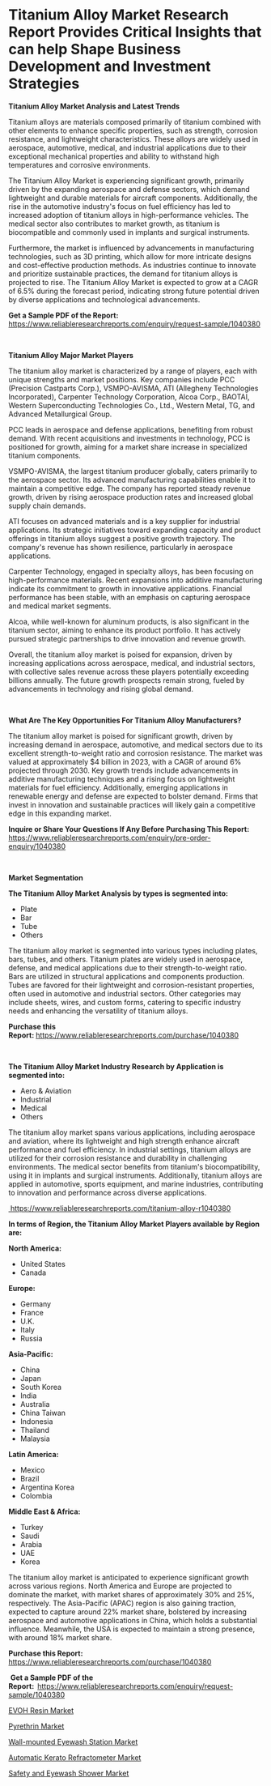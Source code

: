 <p><h1>Titanium Alloy Market Research Report Provides Critical Insights that can help Shape Business Development and Investment Strategies</h1></p><p><strong>Titanium Alloy Market Analysis and Latest Trends</strong></p>
<p><p>Titanium alloys are materials composed primarily of titanium combined with other elements to enhance specific properties, such as strength, corrosion resistance, and lightweight characteristics. These alloys are widely used in aerospace, automotive, medical, and industrial applications due to their exceptional mechanical properties and ability to withstand high temperatures and corrosive environments.</p><p>The Titanium Alloy Market is experiencing significant growth, primarily driven by the expanding aerospace and defense sectors, which demand lightweight and durable materials for aircraft components. Additionally, the rise in the automotive industry's focus on fuel efficiency has led to increased adoption of titanium alloys in high-performance vehicles. The medical sector also contributes to market growth, as titanium is biocompatible and commonly used in implants and surgical instruments.</p><p>Furthermore, the market is influenced by advancements in manufacturing technologies, such as 3D printing, which allow for more intricate designs and cost-effective production methods. As industries continue to innovate and prioritize sustainable practices, the demand for titanium alloys is projected to rise. The Titanium Alloy Market is expected to grow at a CAGR of 6.5% during the forecast period, indicating strong future potential driven by diverse applications and technological advancements.</p></p>
<p><strong>Get a Sample PDF of the Report:&nbsp;</strong> <a href="https://www.reliableresearchreports.com/enquiry/request-sample/1040380?utm_campaign=121&utm_medium=2&utm_source=Github&utm_content=ia&utm_term=09112024&utm_id=titanium-alloy">https://www.reliableresearchreports.com/enquiry/request-sample/1040380</a></p>
<p>&nbsp;</p>
<p><strong>Titanium Alloy Major Market Players</strong></p>
<p><p>The titanium alloy market is characterized by a range of players, each with unique strengths and market positions. Key companies include PCC (Precision Castparts Corp.), VSMPO-AVISMA, ATI (Allegheny Technologies Incorporated), Carpenter Technology Corporation, Alcoa Corp., BAOTAI, Western Superconducting Technologies Co., Ltd., Western Metal, TG, and Advanced Metallurgical Group.</p><p>PCC leads in aerospace and defense applications, benefiting from robust demand. With recent acquisitions and investments in technology, PCC is positioned for growth, aiming for a market share increase in specialized titanium components.</p><p>VSMPO-AVISMA, the largest titanium producer globally, caters primarily to the aerospace sector. Its advanced manufacturing capabilities enable it to maintain a competitive edge. The company has reported steady revenue growth, driven by rising aerospace production rates and increased global supply chain demands.</p><p>ATI focuses on advanced materials and is a key supplier for industrial applications. Its strategic initiatives toward expanding capacity and product offerings in titanium alloys suggest a positive growth trajectory. The company's revenue has shown resilience, particularly in aerospace applications.</p><p>Carpenter Technology, engaged in specialty alloys, has been focusing on high-performance materials. Recent expansions into additive manufacturing indicate its commitment to growth in innovative applications. Financial performance has been stable, with an emphasis on capturing aerospace and medical market segments.</p><p>Alcoa, while well-known for aluminum products, is also significant in the titanium sector, aiming to enhance its product portfolio. It has actively pursued strategic partnerships to drive innovation and revenue growth.</p><p>Overall, the titanium alloy market is poised for expansion, driven by increasing applications across aerospace, medical, and industrial sectors, with collective sales revenue across these players potentially exceeding billions annually. The future growth prospects remain strong, fueled by advancements in technology and rising global demand.</p></p>
<p>&nbsp;</p>
<p><strong>What Are The Key Opportunities For Titanium Alloy Manufacturers?</strong></p>
<p><p>The titanium alloy market is poised for significant growth, driven by increasing demand in aerospace, automotive, and medical sectors due to its excellent strength-to-weight ratio and corrosion resistance. The market was valued at approximately $4 billion in 2023, with a CAGR of around 6% projected through 2030. Key growth trends include advancements in additive manufacturing techniques and a rising focus on lightweight materials for fuel efficiency. Additionally, emerging applications in renewable energy and defense are expected to bolster demand. Firms that invest in innovation and sustainable practices will likely gain a competitive edge in this expanding market.</p></p>
<p><strong>Inquire or Share Your Questions If Any Before Purchasing This Report:</strong> <a href="https://www.reliableresearchreports.com/enquiry/pre-order-enquiry/1040380?utm_campaign=121&utm_medium=2&utm_source=Github&utm_content=ia&utm_term=09112024&utm_id=titanium-alloy">https://www.reliableresearchreports.com/enquiry/pre-order-enquiry/1040380</a></p>
<p>&nbsp;</p>
<p><strong>Market Segmentation</strong></p>
<p><strong>The Titanium Alloy Market Analysis by types is segmented into:</strong></p>
<p><ul><li>Plate</li><li>Bar</li><li>Tube</li><li>Others</li></ul></p>
<p><p>The titanium alloy market is segmented into various types including plates, bars, tubes, and others. Titanium plates are widely used in aerospace, defense, and medical applications due to their strength-to-weight ratio. Bars are utilized in structural applications and components production. Tubes are favored for their lightweight and corrosion-resistant properties, often used in automotive and industrial sectors. Other categories may include sheets, wires, and custom forms, catering to specific industry needs and enhancing the versatility of titanium alloys.</p></p>
<p><strong>Purchase this Report:&nbsp;</strong><a href="https://www.reliableresearchreports.com/purchase/1040380?utm_campaign=121&utm_medium=2&utm_source=Github&utm_content=ia&utm_term=09112024&utm_id=titanium-alloy">https://www.reliableresearchreports.com/purchase/1040380</a></p>
<p>&nbsp;</p>
<p><strong>The Titanium Alloy Market Industry Research by Application is segmented into:</strong></p>
<p><ul><li>Aero & Aviation</li><li>Industrial</li><li>Medical</li><li>Others</li></ul></p>
<p><p>The titanium alloy market spans various applications, including aerospace and aviation, where its lightweight and high strength enhance aircraft performance and fuel efficiency. In industrial settings, titanium alloys are utilized for their corrosion resistance and durability in challenging environments. The medical sector benefits from titanium's biocompatibility, using it in implants and surgical instruments. Additionally, titanium alloys are applied in automotive, sports equipment, and marine industries, contributing to innovation and performance across diverse applications.</p></p>
<p><a href="https://www.reliableresearchreports.com/titanium-alloy-r1040380?utm_campaign=121&utm_medium=2&utm_source=Github&utm_content=ia&utm_term=09112024&utm_id=titanium-alloy">&nbsp;https://www.reliableresearchreports.com/titanium-alloy-r1040380</a></p>
<p><strong>In terms of Region, the Titanium Alloy Market Players available by Region are:</strong></p>
<p>
    <p> <strong> North America: </strong>
        <ul>
            <li>United States</li>
            <li>Canada</li>
        </ul>
        </p> 
    <p> <strong> Europe: </strong>
        <ul>
            <li>Germany</li>
            <li>France</li>
            <li>U.K.</li>
            <li>Italy</li>
            <li>Russia</li>
        </ul>
        </p> 
    <p> <strong> Asia-Pacific: </strong>
        <ul>
            <li>China</li>
            <li>Japan</li>
            <li>South Korea</li>
            <li>India</li>
            <li>Australia</li>
            <li>China Taiwan</li>
            <li>Indonesia</li>
            <li>Thailand</li>
            <li>Malaysia</li>
        </ul>
        </p> 
    <p> <strong> Latin America: </strong>
        <ul>
            <li>Mexico</li>
            <li>Brazil</li>
            <li>Argentina Korea</li>
            <li>Colombia</li>
        </ul>
        </p> 
    <p> <strong> Middle East & Africa: </strong>
        <ul>
            <li>Turkey</li>
            <li>Saudi</li>
            <li>Arabia</li>
            <li>UAE</li>
            <li>Korea</li>
        </ul>
    </p>
    </p>
<p><p>The titanium alloy market is anticipated to experience significant growth across various regions. North America and Europe are projected to dominate the market, with market shares of approximately 30% and 25%, respectively. The Asia-Pacific (APAC) region is also gaining traction, expected to capture around 22% market share, bolstered by increasing aerospace and automotive applications in China, which holds a substantial influence. Meanwhile, the USA is expected to maintain a strong presence, with around 18% market share.</p></p>
<p><strong>Purchase this Report: </strong><a href="https://www.reliableresearchreports.com/purchase/1040380?utm_campaign=121&utm_medium=2&utm_source=Github&utm_content=ia&utm_term=09112024&utm_id=titanium-alloy">https://www.reliableresearchreports.com/purchase/1040380</a></p>
<p>&nbsp;<strong>Get a Sample PDF of the Report:&nbsp;&nbsp;</strong><a href="https://www.reliableresearchreports.com/enquiry/request-sample/1040380?utm_campaign=121&utm_medium=2&utm_source=Github&utm_content=ia&utm_term=09112024&utm_id=titanium-alloy">https://www.reliableresearchreports.com/enquiry/request-sample/1040380</a></p>
<p><strong></strong></p>
<p><p><a href="https://github.com/WayneGriffin411/Market-Research-Report-List-1/blob/main/evoh-resin-market.md?utm_campaign=121&utm_medium=2&utm_source=Github&utm_content=ia&utm_term=09112024&utm_id=titanium-alloy">EVOH Resin Market</a></p><p><a href="https://github.com/lambertr3e8v/Market-Research-Report-List-1/blob/main/pyrethrin-market.md?utm_campaign=121&utm_medium=2&utm_source=Github&utm_content=ia&utm_term=09112024&utm_id=titanium-alloy">Pyrethrin Market</a></p><p><a href="https://issuu.com/reportprime-2/docs/wall-mounted-eyewash-station-market_7a4c268e8bcf0e?utm_campaign=121&utm_medium=2&utm_source=Github&utm_content=ia&utm_term=09112024&utm_id=titanium-alloy">Wall-mounted Eyewash Station Market</a></p><p><a href="https://issuu.com/reportprime-2/docs/automatic-kerato-refractometer-mark_127cffd6c014ac?utm_campaign=121&utm_medium=2&utm_source=Github&utm_content=ia&utm_term=09112024&utm_id=titanium-alloy">Automatic Kerato Refractometer Market</a></p><p><a href="https://issuu.com/reportprime-2/docs/safety-and-eyewash-shower-market-si_22ec658fc0f7e3?utm_campaign=121&utm_medium=2&utm_source=Github&utm_content=ia&utm_term=09112024&utm_id=titanium-alloy">Safety and Eyewash Shower Market</a></p></p>